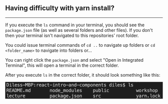 ## Having difficulty with yarn install?

---

If you execute the `ls` command in your terminal, you should see the `package.json` file (as well as several folders and other files).  If you don't then your terminal isn't navigated to this repositories' root folder.

You could issue terminal commands of `cd ..` to navigate up folders or `cd <folder_name>` to navigate into folders or...

You can right click the `package.json` and select "Open in Integrated Terminal", this will open a terminal in the correct folder.

After you execute `ls` in the correct folder, it should look something like this:

![terminal after successful ls](./e1h1.png)